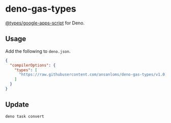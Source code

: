 # deno-gas-types

[@types/google-apps-script](https://www.npmjs.com/package/@types/google-apps-script)
for Deno.

## Usage

Add the following to `deno.json`.

```json:deno.json
{
  "compilerOptions": {
    "types": [
      "https://raw.githubusercontent.com/ansanloms/deno-gas-types/v1.0.57/types/index.d.ts"
    ]
  }
}
```

## Update

```bash
deno task convert
```
